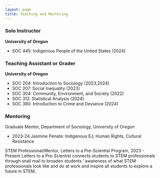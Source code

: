 ```yaml
---
layout: page
title: Teaching and Mentoring
---
```


### Solo Instructor
**University of Oregon**
- SOC 445: Indigenous People of the United States (2024)
  
### Teaching Assistant or Grader
**University of Oregon**
- SOC 204: Introduction to Sociology (2023,2024)
- SOC 207: Social Inequality (2023)
- SOC 304: Community, Environment, and Society (2022)
- SOC 312: Statistical Analysis (2024)
- SOC 380: Introduction to Crime and Deviance (2024)

### Mentoring
Graduate Mentor, Department of Sociology, University of Oregon
- 2023-24 Jasmine Penate: Indigenous EJ, Human Rights, Cultural Resistance

STEM Professional/Mentor, Letters to a Pre-Scientist Program, 2023 - Present
Letters to a Pre-Scientist connects students to STEM professionals through snail mail to broaden students ’ awareness of what STEM professionals look like and do at work and inspire all students to explore a future in STEM.
